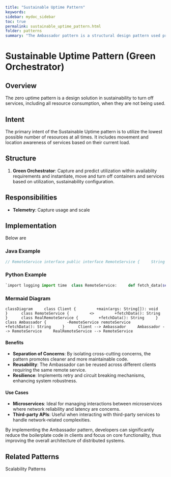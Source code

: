 ```yaml
title: "Sustainable Uptime Pattern"
keywords: 
sidebar: mydoc_sidebar
toc: true
permalink: sustainable_uptime_pattern.html
folder: patterns
summary: "The Ambassador pattern is a structural design pattern used primarily in distributed computing to offload common client-side network-related tasks."
```

# Sustainable Uptime Pattern (Green Orchestrator)

## Overview

The zero uptime pattern is a design solution in sustainability to turn off services, including all resource consumption, when they are not being used. 

## Intent

The primary intent of the Sustainable Uptime pattern is to utilize the lowest possible number of resources at all times. It includes movement and location awareness of services based on their current load. 

## Structure

1. **Green Orchestrator**: Capture and predict utilization within availablity requirements and instantiate, move and turn off containers and services based on utilization, sustainability configuration. 

## Responsibilities

- **Telemetry**: Capture usage and scale

## Implementation

Below are 

### Java Example

```java
// RemoteService interface public interface RemoteService {     String fetchData(); }  // RealRemoteService implementation public class RealRemoteService implements RemoteService {     @Override     public String fetchData() {         // Simulate network call         return "Data from remote service";     } }  // Ambassador class public class Ambassador implements RemoteService {     private final RemoteService remoteService;      public Ambassador(RemoteService remoteService) {         this.remoteService = remoteService;     }      @Override     public String fetchData() {         // Logging         System.out.println("Fetching data...");          // Retry logic         int retries = 3;         while (retries > 0) {             try {                 String data = remoteService.fetchData();                 // Log success                 System.out.println("Data fetched successfully: " + data);                 return data;             } catch (Exception e) {                 retries--;                 // Log failure                 System.err.println("Failed to fetch data, retries left: " + retries);                 if (retries == 0) {                     throw e;                 }             }         }         return null;     } }  // Client public class Client {     public static void main(String[] args) {         RemoteService service = new Ambassador(new RealRemoteService());         System.out.println(service.fetchData());     } }
```

### Python Example

```python
`import logging import time  class RemoteService:     def fetch_data(self):         raise NotImplementedError  class RealRemoteService(RemoteService):     def fetch_data(self):         # Simulate network call         return "Data from remote service"  class Ambassador(RemoteService):     def __init__(self, remote_service):         self.remote_service = remote_service      def fetch_data(self):         # Logging         logging.info("Fetching data...")          # Retry logic         retries = 3         while retries > 0:             try:                 data = self.remote_service.fetch_data()                 # Log success                 logging.info("Data fetched successfully: %s", data)                 return data             except Exception as e:                 retries -= 1                 # Log failure                 logging.error("Failed to fetch data, retries left: %d", retries)                 if retries == 0:                     raise e                 time.sleep(1)  # Backoff  if __name__ == "__main__":     logging.basicConfig(level=logging.INFO)     service = Ambassador(RealRemoteService())     print(service.fetch_data())`
```

### Mermaid Diagram

```mermaid
classDiagram     class Client {         +main(args: String[]): void     }      class RemoteService {         <>         +fetchData(): String     }      class RealRemoteService {         +fetchData(): String     }      class Ambassador {         -RemoteService remoteService         +fetchData(): String     }      Client --> Ambassador     Ambassador --> RemoteService     RealRemoteService --> RemoteService
```

#### Benefits

- **Separation of Concerns**: By isolating cross-cutting concerns, the pattern promotes cleaner and more maintainable code.
- **Reusability**: The Ambassador can be reused across different clients requiring the same remote service.
- **Resilience**: Implements retry and circuit breaking mechanisms, enhancing system robustness.

#### Use Cases

- **Microservices**: Ideal for managing interactions between microservices where network reliability and latency are concerns.
- **Third-party APIs**: Useful when interacting with third-party services to handle network-related complexities.

By implementing the Ambassador pattern, developers can significantly reduce the boilerplate code in clients and focus on core functionality, thus improving the overall architecture of distributed systems.

## Related Patterns

Scalability Patterns

